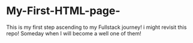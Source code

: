 # My-First-HTML-page-
This is my first step ascending to my Fullstack journey! i might revisit this repo! Someday when I will become a well one of them!
